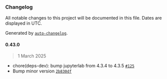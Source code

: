 ### Changelog

All notable changes to this project will be documented in this file. Dates are displayed in UTC.

Generated by [`auto-changelog`](https://github.com/CookPete/auto-changelog).

#### 0.43.0

> 1 March 2025

- chore(deps-dev): bump jupyterlab from 4.3.4 to 4.3.5 [`#125`](https://github.com/cristian-rincon/pymetasnap/pull/125)
- Bump minor version [`2b830df`](https://github.com/cristian-rincon/pymetasnap/commit/2b830dfaaa1676d2c238f55ba0c5539c8fb9122a)
